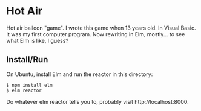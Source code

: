 # Hot Air

Hot air balloon "game". I wrote this game when 13 years old. In Visual Basic.
It was my first computer program. Now rewriting in Elm, mostly... to see what
Elm is like, I guess?

## Install/Run

On Ubuntu, install Elm and run the reactor in this directory:

```
$ npm install elm
$ elm reactor
```

Do whatever elm reactor tells you to, probably visit http://localhost:8000.
